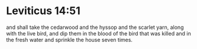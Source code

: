 # Leviticus 14:51

and shall take the cedarwood and the hyssop and the scarlet yarn, along with the live bird, and dip them in the blood of the bird that was killed and in the fresh water and sprinkle the house seven times.
